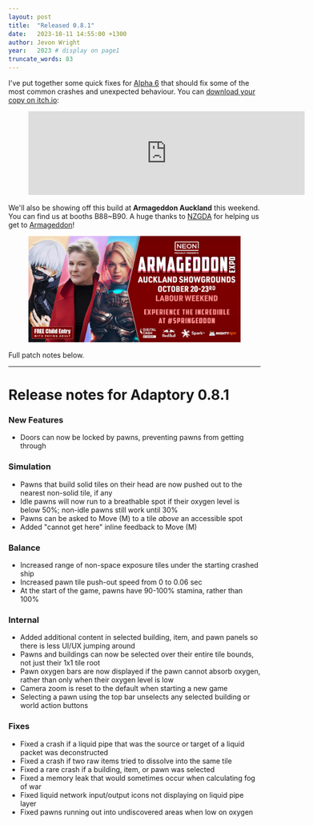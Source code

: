 ```yaml
---
layout: post
title:  "Released 0.8.1"
date:   2023-10-11 14:55:00 +1300
author: Jevon Wright
year:   2023 # display on page1
truncate_words: 83
---
```


I've put together some quick fixes for [Alpha 6](/2023/10/11/alpha-6)
that should fix some of the most common crashes and unexpected behaviour.
You can [download your copy on itch.io](https://soundasleepful.itch.io/adaptory/purchase?popup=1):

<figure class="itch">
  <iframe src="https://itch.io/embed/1764047?linkback=true&amp;bg_color=2c364e&amp;fg_color=d9d9d9&amp;link_color=F1DA92&amp;border_color=1c263e" width="552" height="167" frameborder="0"><a href="https://soundasleepful.itch.io/adaptory">Adaptory by soundasleepful</a></iframe>
</figure>

We'll also be showing off this build at **Armageddon Auckland** this weekend.
You can find us at booths B88\~B90. A huge thanks to
[NZGDA](https://www.nzgda.com) for helping us get to
[Armageddon](https://www.armageddonexpo.com/)!

<figure class="image">
  <a href="/assets/screenshots/2023-10-18-armageddon-auckland.jpg"><img src="/assets/screenshots/2023-10-18-armageddon-auckland.jpg"></a>
</figure>

Full patch notes below.

---

# Release notes for Adaptory 0.8.1

### New Features

- Doors can now be locked by pawns, preventing pawns from getting through

### Simulation

- Pawns that build solid tiles on their head are now pushed out to the nearest non-solid tile, if any
- Idle pawns will now run to a breathable spot if their oxygen level is below 50%; non-idle pawns still work until 30%
- Pawns can be asked to Move (M) to a tile _above_ an accessible spot
- Added "cannot get here" inline feedback to Move (M)

### Balance

- Increased range of non-space exposure tiles under the starting crashed ship
- Increased pawn tile push-out speed from 0 to 0.06 sec
- At the start of the game, pawns have 90-100% stamina, rather than 100%

### Internal

- Added additional content in selected building, item, and pawn panels so there is less UI/UX jumping around
- Pawns and buildings can now be selected over their entire tile bounds, not just their 1x1 tile root
- Pawn oxygen bars are now displayed if the pawn cannot absorb oxygen, rather than only when their oxygen level is low
- Camera zoom is reset to the default when starting a new game
- Selecting a pawn using the top bar unselects any selected building or world action buttons

### Fixes

- Fixed a crash if a liquid pipe that was the source or target of a liquid packet was deconstructed
- Fixed a crash if two raw items tried to dissolve into the same tile
- Fixed a rare crash if a building, item, or pawn was selected
- Fixed a memory leak that would sometimes occur when calculating fog of war
- Fixed liquid network input/output icons not displaying on liquid pipe layer
- Fixed pawns running out into undiscovered areas when low on oxygen
